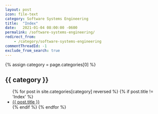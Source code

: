 ```yaml
---
layout: post
icon: file-text
category: Software Systems Engineering
title:  "Index"
date:   2021-01-04 08:00:00 -0600
permalink: /software-systems-engineering/
redirect_from:
    - /category/software-systems-engineering
commentThreadId: -1
exclude_from_search: true
---
```


{% assign category = page.categories[0] %}

## {{ category }}

<ul>
    {% for post in site.categories[category] reversed %}
        {% if post.title != 'Index' %}
        <li><a href='{{ post.url }}'>{{ post.title }}</a></li>
        {% endif %}
    {% endfor %}
</ul>

